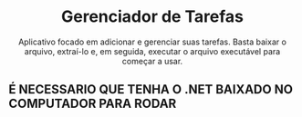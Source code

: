<h1 align="center"> Gerenciador de Tarefas</h1>
<p align="center">Aplicativo focado em adicionar e gerenciar suas tarefas. Basta baixar o arquivo, extraí-lo e, em seguida, executar o arquivo executável para começar a usar.</p>
<h2 align="left" font="12px" color=#666663> É NECESSARIO QUE TENHA O .NET BAIXADO NO COMPUTADOR PARA RODAR</h2>

